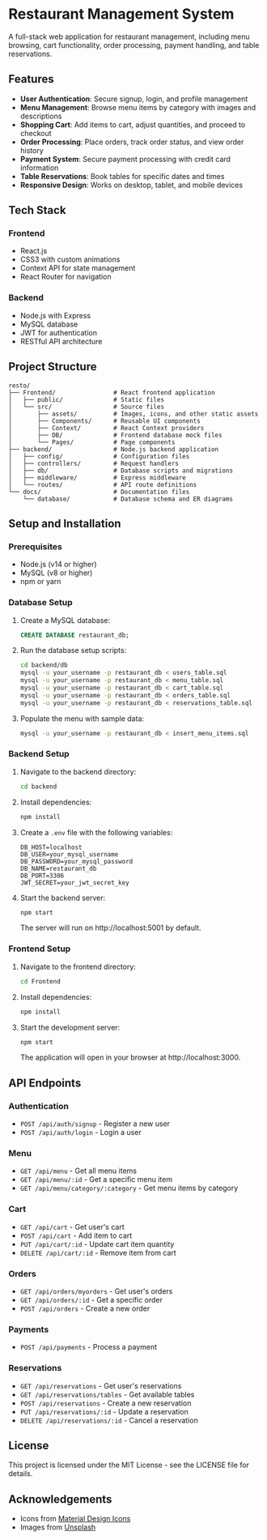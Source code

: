 # Restaurant Management System

A full-stack web application for restaurant management, including menu browsing, cart functionality, order processing, payment handling, and table reservations.

## Features

- **User Authentication**: Secure signup, login, and profile management
- **Menu Management**: Browse menu items by category with images and descriptions
- **Shopping Cart**: Add items to cart, adjust quantities, and proceed to checkout
- **Order Processing**: Place orders, track order status, and view order history
- **Payment System**: Secure payment processing with credit card information
- **Table Reservations**: Book tables for specific dates and times
- **Responsive Design**: Works on desktop, tablet, and mobile devices

## Tech Stack

### Frontend
- React.js
- CSS3 with custom animations
- Context API for state management
- React Router for navigation

### Backend
- Node.js with Express
- MySQL database
- JWT for authentication
- RESTful API architecture

## Project Structure

```
resto/
├── Frontend/                # React frontend application
│   ├── public/              # Static files
│   └── src/                 # Source files
│       ├── assets/          # Images, icons, and other static assets
│       ├── Components/      # Reusable UI components
│       ├── Context/         # React Context providers
│       ├── DB/              # Frontend database mock files
│       └── Pages/           # Page components
├── backend/                 # Node.js backend application
│   ├── config/              # Configuration files
│   ├── controllers/         # Request handlers
│   ├── db/                  # Database scripts and migrations
│   ├── middleware/          # Express middleware
│   └── routes/              # API route definitions
└── docs/                    # Documentation files
    └── database/            # Database schema and ER diagrams
```

## Setup and Installation

### Prerequisites
- Node.js (v14 or higher)
- MySQL (v8 or higher)
- npm or yarn

### Database Setup
1. Create a MySQL database:
   ```sql
   CREATE DATABASE restaurant_db;
   ```

2. Run the database setup scripts:
   ```bash
   cd backend/db
   mysql -u your_username -p restaurant_db < users_table.sql
   mysql -u your_username -p restaurant_db < menu_table.sql
   mysql -u your_username -p restaurant_db < cart_table.sql
   mysql -u your_username -p restaurant_db < orders_table.sql
   mysql -u your_username -p restaurant_db < reservations_table.sql
   ```

3. Populate the menu with sample data:
   ```bash
   mysql -u your_username -p restaurant_db < insert_menu_items.sql
   ```

### Backend Setup
1. Navigate to the backend directory:
   ```bash
   cd backend
   ```

2. Install dependencies:
   ```bash
   npm install
   ```

3. Create a `.env` file with the following variables:
   ```
   DB_HOST=localhost
   DB_USER=your_mysql_username
   DB_PASSWORD=your_mysql_password
   DB_NAME=restaurant_db
   DB_PORT=3306
   JWT_SECRET=your_jwt_secret_key
   ```

4. Start the backend server:
   ```bash
   npm start
   ```
   The server will run on http://localhost:5001 by default.

### Frontend Setup
1. Navigate to the frontend directory:
   ```bash
   cd Frontend
   ```

2. Install dependencies:
   ```bash
   npm install
   ```

3. Start the development server:
   ```bash
   npm start
   ```
   The application will open in your browser at http://localhost:3000.

## API Endpoints

### Authentication
- `POST /api/auth/signup` - Register a new user
- `POST /api/auth/login` - Login a user

### Menu
- `GET /api/menu` - Get all menu items
- `GET /api/menu/:id` - Get a specific menu item
- `GET /api/menu/category/:category` - Get menu items by category

### Cart
- `GET /api/cart` - Get user's cart
- `POST /api/cart` - Add item to cart
- `PUT /api/cart/:id` - Update cart item quantity
- `DELETE /api/cart/:id` - Remove item from cart

### Orders
- `GET /api/orders/myorders` - Get user's orders
- `GET /api/orders/:id` - Get a specific order
- `POST /api/orders` - Create a new order

### Payments
- `POST /api/payments` - Process a payment

### Reservations
- `GET /api/reservations` - Get user's reservations
- `GET /api/reservations/tables` - Get available tables
- `POST /api/reservations` - Create a new reservation
- `PUT /api/reservations/:id` - Update a reservation
- `DELETE /api/reservations/:id` - Cancel a reservation

## License

This project is licensed under the MIT License - see the LICENSE file for details.

## Acknowledgements

- Icons from [Material Design Icons](https://material.io/resources/icons/)
- Images from [Unsplash](https://unsplash.com/)
